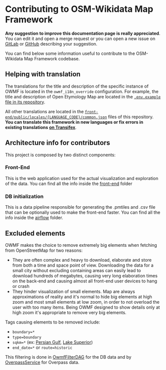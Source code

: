 # Contributing to OSM-Wikidata Map Framework

**Any suggestion to improve this documentation page is really appreciated**.
You can edit it and open a merge request or you can open a new issue on [GitLab](https://gitlab.com/openetymologymap/osm-wikidata-map-framework/-/issues/new) or [GitHub](https://github.com/Danysan1/osm-wikidata-map-framework/issues) describing your suggestion.

You can find below some information useful to contribute to the OSM-Wikidata Map Framework codebase.

## Helping with translation

The translations for the title and description of the specific instance of OWMF is located in the `owmf_i18n_override` configuration.
For example, the title and description of Open Etymology Map are located in the [`.env.example` file in its repository](https://gitlab.com/openetymologymap/open-etymology-map/-/blob/main/.env.example).

All other translations are located in the [`front-end/public/locales/{LANGUAGE_CODE}/common.json`](front-end/public/locales/) files of this repository.
**You can translate this framework in new languages or fix errors in existing translations [on Transifex](https://app.transifex.com/osm-wikidata-maps/osm-wikidata-map-framework/dashboard/)**.

## Architecture info for contributors

This project is composed by two distinct components:

### Front-End 

This is the web application used for the actual visualization and exploration of the data. You can find all the info inside the [front-end](./front-end/) folder

### DB initialization

This is a data pipeline responsible for generating the .pmtiles and .csv file that can be optionally used to make the front-end faster. You can find all the info inside the [airflow](./airflow/) folder.

## Excluded elements

OWMF makes the choice to remove extremely big elements when fetching from OpenStreetMap for two reasons:

- They are often complex and heavy to download, elaborate and store from both a time and space point of view. Downloading the data for a small city without excluding containing areas can easily lead to download hundreds of megabytes, causing very long elaboration times on the back-end and causing almost all front-end user devices to hang or crash
- They hinder visualization of small elements. Map are always approximations of reality and it's normal to hide big elements at high zoom and most small elements at low zoom, in order to not overload the user with too many items. Being OWMF designed to show details only at high zoom it's appropriate to remove very big elements.

Tags causing elements to be removed include:

- `boundary=*`
- `type=boundary`
- `sqkm=*` (ex: [Persian Gulf](https://www.openstreetmap.org/relation/9326283), [Lake Superior](https://www.openstreetmap.org/relation/4039486))
- `end_date=*` or `route=historic`

This filtering is done in [OwmfFilterDAG](airflow/dags/OwmfFilterDAG.py) for the DB data and by [OverpassService](src/services/OverpassService.ts) for Overpass data.